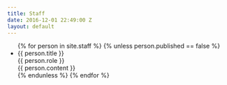 ```yaml
---
title: Staff
date: 2016-12-01 22:49:00 Z
layout: default
---
```


<ul>
    {% for person in site.staff %}
    {% unless person.published == false %}
    <li>
        <div class="name">{{ person.title }}</div>
        <div class="role">{{ person.role }}</div>
        <div class="blurb">{{ person.content }}</div>
    </li>
    {% endunless %}
    {% endfor %}
</ul>